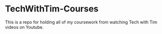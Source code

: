# TechWithTim-Courses
This is a repo for holding all of my coursework from watching Tech with Tim videos on Youtube. 
